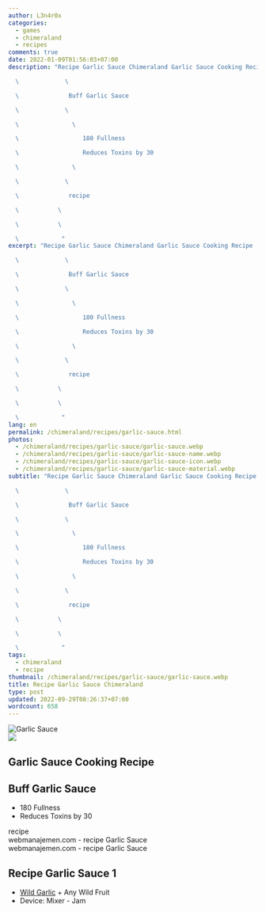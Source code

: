 ```yaml
---
author: L3n4r0x
categories:
  - games
  - chimeraland
  - recipes
comments: true
date: 2022-01-09T01:56:03+07:00
description: "Recipe Garlic Sauce Chimeraland Garlic Sauce Cooking Recipe

  \             \ 

  \              Buff Garlic Sauce

  \             \ 

  \               \ 

  \                  180 Fullness

  \                  Reduces Toxins by 30

  \               \ 

  \             \ 

  \              recipe

  \           \ 

  \           \ 

  \            "
excerpt: "Recipe Garlic Sauce Chimeraland Garlic Sauce Cooking Recipe

  \             \ 

  \              Buff Garlic Sauce

  \             \ 

  \               \ 

  \                  180 Fullness

  \                  Reduces Toxins by 30

  \               \ 

  \             \ 

  \              recipe

  \           \ 

  \           \ 

  \            "
lang: en
permalink: /chimeraland/recipes/garlic-sauce.html
photos:
  - /chimeraland/recipes/garlic-sauce/garlic-sauce.webp
  - /chimeraland/recipes/garlic-sauce/garlic-sauce-name.webp
  - /chimeraland/recipes/garlic-sauce/garlic-sauce-icon.webp
  - /chimeraland/recipes/garlic-sauce/garlic-sauce-material.webp
subtitle: "Recipe Garlic Sauce Chimeraland Garlic Sauce Cooking Recipe

  \             \ 

  \              Buff Garlic Sauce

  \             \ 

  \               \ 

  \                  180 Fullness

  \                  Reduces Toxins by 30

  \               \ 

  \             \ 

  \              recipe

  \           \ 

  \           \ 

  \            "
tags:
  - chimeraland
  - recipe
thumbnail: /chimeraland/recipes/garlic-sauce/garlic-sauce.webp
title: Recipe Garlic Sauce Chimeraland
type: post
updated: 2022-09-29T08:26:37+07:00
wordcount: 658
---
```


<link
  rel="stylesheet"
  href="https://rawcdn.githack.com/dimaslanjaka/Web-Manajemen/870a349/css/bootstrap-5-3-0-alpha3-wrapper.css"
/>
<section id="bootstrap-wrapper">
  <div data-bs-theme="dark">
    <div class="card mb-2">
      <div class="card-body">
        <div class="row g-0">
          <div class="col-sm-4 position-relative mb-2">
            <img
              src="https://www.webmanajemen.com/chimeraland/recipes/garlic-sauce/garlic-sauce-material.webp"
              class="card-img fit-cover w-100 h-100"
              alt="Garlic Sauce"
              data-fancybox="true"
            />
          </div>
          <div class="col-sm-8 mb-2">
            <div class="card-body">
              <div class="d-flex flex-row align-items-center mb-3">
                <img
                  class="d-inline-block me-2"
                  src="https://www.webmanajemen.com/chimeraland/recipes/garlic-sauce/garlic-sauce-icon.webp"
                  width="auto"
                  height="auto"
                  style="vertical-align: middle"
                />
                <h2 class="fs-5">Garlic Sauce Cooking Recipe</h2>
              </div>
              <h2 class="card-title fs-5">Buff Garlic Sauce</h2>
              <div class="card-text">
                <ul>
                  <li>180 Fullness</li>
                  <li>Reduces Toxins by 30</li>
                </ul>
              </div>
              <span class="badge rounded-pill">recipe</span>
            </div>
            <div class="card-footer text-end text-muted mt-auto">
              webmanajemen.com - recipe Garlic Sauce
            </div>
          </div>
        </div>
      </div>
      <div class="card-footer text-end text-muted">
        webmanajemen.com - recipe Garlic Sauce
      </div>
    </div>
    <div class="row mb-2">
      <div class="col-12 col-lg-6 recipe-item mb-2">
        <div class="card">
          <div class="card-body">
            <h2 class="card-title fs-5">Recipe Garlic Sauce 1</h2>
            <div class="card-text">
              <ul>
                <li>
                  <a
                    class="text-decoration-none text-primary"
                    href="/chimeraland/materials/wild-garlic.html"
                    >Wild Garlic</a
                  ><span> + </span>Any Wild Fruit
                </li>
                <li>Device: Mixer - Jam</li>
              </ul>
            </div>
          </div>
        </div>
      </div>
    </div>
  </div>
</section>